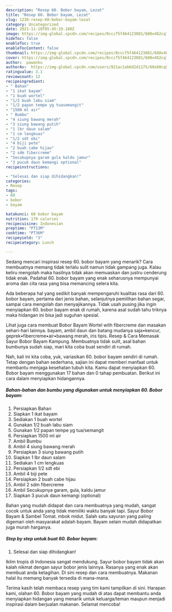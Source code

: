 ```yaml
---
description: "Resep 60. Bobor bayam, Lezat"
title: "Resep 60. Bobor bayam, Lezat"
slug: 1236-resep-60-bobor-bayam-lezat
category: Uncategorized
date: 2021-11-10T05:45:19.188Z
image: https://img-global.cpcdn.com/recipes/0cccf5f464123081/680x482cq70/60-bobor-bayam-foto-resep-utama.jpg
hideToc: false
enableToc: true
enableTocContent: false
thumbnail: https://img-global.cpcdn.com/recipes/0cccf5f464123081/680x482cq70/60-bobor-bayam-foto-resep-utama.jpg
cover: https://img-global.cpcdn.com/recipes/0cccf5f464123081/680x482cq70/60-bobor-bayam-foto-resep-utama.jpg
author:  pawonku
authorAv:  https://img-global.cpcdn.com/users/921ac1ab6d2d1175/60x60cq50/avatar.jpg
ratingvalue: 3.1
reviewcount: 12
recipeingredient:
- " Bahan"
- "1 ikat bayam"
- "1 buah wortel"
- "1/2 buah labu siam"
- "1/2 papan tempe yg tuasemangit"
- "1500 ml air"
- " Bumbu"
- "4 siung bawang merah"
- "3 siung bawang putih"
- "1 lbr daun salam"
- "1 cm lengkuas"
- "1/2 sdt ebi"
- "4 biji pete"
- "2 buah cabe hijau"
- "2 sdm fibercreme"
- "Secukupnya garam gula kaldu jamur"
- "3 pucuk daun kemangi optional"
recipeinstructions:

- "Selesai dan siap dihidangkan!"
categories:
- Resep
tags:
- 60
- bobor
- bayam

katakunci: 60 bobor bayam 
nutrition: 179 calories
recipecuisine: Indonesian
preptime: "PT13M"
cooktime: "PT36M"
recipeyield: "3"
recipecategory: Lunch

---
```



Sedang mencari inspirasi resep 60. bobor bayam yang menarik? Cara membuatnya memang tidak terlalu sulit namun tidak gampang juga. Kalau keliru mengolah maka hasilnya tidak akan memuaskan dan justru cenderung tidak enak. Padahal 60. bobor bayam yang enak seharusnya mempunyai aroma dan cita rasa yang bisa memancing selera kita.


Ada beberapa hal yang sedikit banyak mempengaruhi kualitas rasa dari 60. bobor bayam, pertama dari jenis bahan, selanjutnya pemilihan bahan segar, sampai cara mengolah dan menyajikannya. Tidak usah pusing jika ingin menyiapkan 60. bobor bayam enak di rumah, karena asal sudah tahu triknya maka hidangan ini bisa jadi suguhan spesial.

Lihat juga cara membuat Bobor Bayam Wortel with fibercreme dan masakan sehari-hari lainnya. bayam, ambil daun dan batang mudanya saja•kencur, geprek•fibercreme•air•bawang merah, iris tipis. Resep &amp; Cara Memasak Sayur Bobor Bayam Kampung. Membuatnya tidak sulit, asal bahan bumbunya sudah siap, mari kita coba buat sendiri di rumah.


Nah, kali ini kita coba, yuk, variasikan 60. bobor bayam sendiri di rumah. Tetap dengan bahan sederhana, sajian ini dapat memberi manfaat untuk membantu menjaga kesehatan tubuh kita. Kamu dapat menyiapkan 60. Bobor bayam menggunakan 17 bahan dan 0 tahap pembuatan. Berikut ini cara dalam menyiapkan hidangannya.

<!--inarticleads1-->

##### Bahan-bahan dan bumbu yang digunakan untuk menyiapkan 60. Bobor bayam:

1. Persiapkan  Bahan
1. Siapkan 1 ikat bayam
1. Sediakan 1 buah wortel
1. Gunakan 1/2 buah labu siam
1. Gunakan 1/2 papan tempe yg tua/semangit
1. Persiapkan 1500 ml air
1. Ambil  Bumbu
1. Ambil 4 siung bawang merah
1. Persiapkan 3 siung bawang putih
1. Siapkan 1 lbr daun salam
1. Sediakan 1 cm lengkuas
1. Persiapkan 1/2 sdt ebi
1. Ambil 4 biji pete
1. Persiapkan 2 buah cabe hijau
1. Ambil 2 sdm fibercreme
1. Ambil Secukupnya garam, gula, kaldu jamur
1. Siapkan 3 pucuk daun kemangi (optional)


Bahan yang mudah didapat dan cara membuatnya yang mudah, sangat cocok untuk anda yang tidak memiliki waktu banyak tapi. Sayur Bobor Bayam &amp; Sambel Tomat. mbok midut. Salah satu sayuran yang paling digemari oleh masyarakat adalah bayam. Bayam selain mudah didapatkan juga murah harganya. 

<!--inarticleads2-->

##### Step by step untuk buat 60. Bobor bayam:


1. Selesai dan siap dihidangkan!

Iklim tropis di Indonesia sangat mendukung. Sayur bobor bayam tidak akan kalah nikmat dengan sayur bobor jenis lainnya. Rasanya yang enak akan membuat anda ketagihan. Di sini resep dan cara membuatnya. Makanan halal itu memang banyak tersedia di mana-mana. 

Terima kasih telah membaca resep yang tim kami tampilkan di sini. Harapan kami, olahan 60. Bobor bayam yang mudah di atas dapat membantu anda menyiapkan hidangan yang menarik untuk keluarga/teman maupun menjadi inspirasi dalam berjualan makanan. Selamat mencoba!
